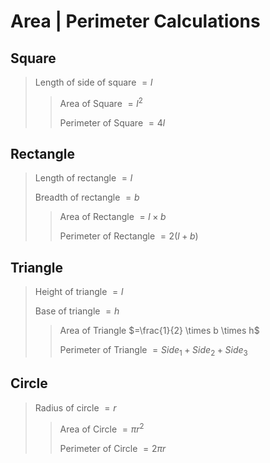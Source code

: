 # Area | Perimeter Calculations
## Square
> Length of side of square $= l$
>> Area of Square $=l^2$
>> 
>> Perimeter of Square $= 4l$

## Rectangle
> Length of rectangle $= l$
> 
> Breadth of rectangle $= b$
>> Area of Rectangle $=l \times b$
>> 
>> Perimeter of Rectangle $= 2(l+b)$

## Triangle
> Height of triangle $= l$
> 
> Base of triangle $= h$
>> Area of Triangle $=\frac{1}{2} \times b \times h$
>> 
>> Perimeter of Triangle $= Side_1 + Side_2 + Side_3$

## Circle
> Radius of circle $= r$
>> Area of Circle $= \pi r^2$
>> 
>> Perimeter of Circle $= 2 \pi r$

